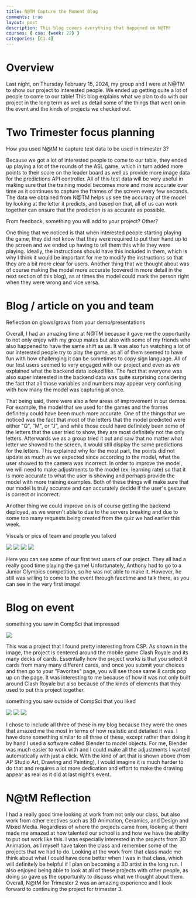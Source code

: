 ```yaml
---
title: N@TM Capture the Moment Blog
comments: true
layout: post
description: This blog covers everything that happened on N@TM!
courses: { csa: {week: 22} }
categories: [C1.4]
---
```


# Overview

Last night, on Thursday February 15, 2024, my group and I were at N@TM to show our project to interested people. We ended up getting quite a lot of people to come to our table! This blog explains what we plan to do with our project in the long term as well as detail some of the things that went on in the event and the kinds of projects we checked out. 

# Two Trimester focus planning

How you used N@tM to capture test data to be used in trimester 3?

Because we got a lot of interested people to come to our table, they ended up playing a lot of the rounds of the ASL game, which in turn added more points to their score on the leader board as well as provide more image data for the predictions API controller. All of this test data will be very useful in making sure that the training model becomes more and more accurate over time as it continues to capture the frames of the screen every few seconds. The data we obtained from N@TM helps us see the accuracy of the model by looking at the letter it predicts, and based on that, all of us can work together can ensure that the prediction is as accurate as possible.


From feedback, something you will add to your project? Other?

One thing that we noticed is that when interested people starting playing the game, they did not know that they were required to put their hand up to the screen and we ended up having to tell them this while they were playing. Ideally, the instructions should have this included in them, which is why I think it would be important for me to modify the instructions so that they are a bit more clear for users. Another thing that we thought about was of course making the model more accurate (covered in more detail in the next section of this blog), as at times the model could mark the person right when they were wrong and vice versa.


# Blog / article on you and team

Reflection on glows/grows from your demo/presentations

Overall, I had an amazing time at N@TM because it gave me the opportunity to not only enjoy with my group mates but also with some of my friends who also happened to have the same shift as us. It was also fun watching a lot of our interested people try to play the game, as all of them seemed to have fun with how challenging it can be sometimes to copy sign language. All of our test users seemed to very engaged with our project and even as we explained what the backend data looked like. The fact that everyone was also super interested in the backend data was quite surprising considering the fact that all those variables and numbers may appear very confusing with how many the model was capturing at once. 

That being said, there were also a few areas of improvement in our demos. For example, the model that we used for the games and the frames definitely could have been much more accurate. One of the things that we noticed was the fact that most of the letters that the model predicted were either "Q", "M", or "J", and while those could have definitely been some of the letters that the user tried to show, they are most definitely not the only letters. Afterwards we as a group tried it out and saw that no matter what letter we showed to the screen, it would still display the same predictions for the letters. This explained why for the most part, the points did not update as much as we expected since according to the model, what the user showed to the camera was incorrect. In order to improve the model, we will need to make adjustments to the model (ex. learning rate) so that it is more accurate to what the user is showing and perhaps provide the model with more training examples. Both of these things will make sure that our model is truly accurate and can accurately decide if the user's gesture is correct or incorrect. 

Another thing we could improve on is of course getting the backend deployed, as we weren't able to due to the servers breaking and due to some too many requests being created from the quiz we had earlier this week.

Visuals or pics of team and people you talked

![]({{site.baseurl}}/images/anthony.png)
![]({{site.baseurl}}/images/firstgroup.png)
![]({{site.baseurl}}/images/firstgroupexplain.png)
![]({{site.baseurl}}/images/mexplaining.png)


Here you can see some of our first test users of our project. They all had a really good time playing the game! Unfortunately, Anthony had to go to a Junior Olympics competition, so he was not able to make it. However, he still was willing to come to the event through facetime and talk there, as you can see in the very first image!

# Blog on event

something you saw in CompSci that impressed

![]({{site.baseurl}}/images/clashroyale.png)

This was a project that I found pretty interesting from CSP. As shown in the image, the project is centered around the mobile game Clash Royale and its many decks of cards. Essentially how the project works is that you select 8 cards from many many different cards, and once you submit your choices and then go to your "Favorites" page, you will see those same 8 cards pop up on the page. It was interesting to me because of how it was not only built around Clash Royale but also because of the kinds of elements that they used to put this project together. 

something you saw outside of CompSci that you liked

![]({{site.baseurl}}/images/drawingpainting.png)
![]({{site.baseurl}}/images/fire.png)
![]({{site.baseurl}}/images/king.png)

I chose to include all three of these in my blog because they were the ones that amazed me the most in terms of how realistic and detailed it was. I have done something similar to all three of these, except rather than doing it by hand I used a software called Blender to model objects. For me, Blender was much easier to work with and I could make all the adjustments I wanted automatically with just a click. With the kind of art that is shown above (from AP Studio Art, Drawing and Painting), I would imagine it is much harder to do that and requires a lot more dedication and effort to make the drawing appear as real as it did at last night's event.

# N@tM Reflection

I had a really good time looking at work from not only our class, but also work from other electives such as 3D Animation, Ceramics, and Design and Mixed Media. Regardless of where the projects came from, looking at them made me amazed at how talented our school is and how we have the ability to put out work like this. I was especially interested in the projects from 3D Animation, as I myself have taken the class and remember some of the projects that we had to do. Looking at the work from that class made me think about what I could have done better when I was in that class, which will definitely be helpful if I plan on becoming a 3D artist in the long run. I also enjoyed being able to look at all of these projects with other people, as doing so gave us the opportunity to discuss what we thought about them. Overall, N@tM for Trimester 2 was an amazing experience and I look forward to continuing the project for trimester 3. 




